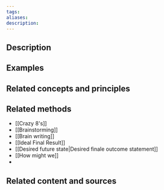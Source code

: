 ```yaml
---
tags: 
aliases: 
description:
---
```


## Description


## Examples 


## Related concepts and principles


## Related methods
- [[Crazy 8's]]
- [[Brainstorming]]
- [[Brain writing]]
- [[Ideal Final Result]]
- [[Desired future state|Desired finale outcome statement]]
- [[How might we]]
- 

## Related content and sources
